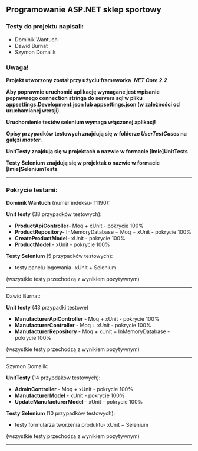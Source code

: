 ## Programowanie ASP.NET sklep sportowy

### Testy do projektu napisali:
- Dominik Wantuch
- Dawid Burnat
- Szymon Domalik

### Uwaga!

**Projekt utworzony został przy użyciu frameworka _.NET Core 2.2_**

**Aby poprawnie uruchomić aplikację wymagane jest wpisanie poprawnego connection stringa do servera sql w pliku appsettings.Development.json lub appsettings.json (w zależności od uruchamianej wersji).**

**Uruchomienie testów selenium wymaga włączonej aplikacj!**

**Opisy przypadków testowych znajdują się w folderze _UserTestCases_ na gałęzi _master_.**

**UnitTesty znajdują się w projektach o nazwie w formacie [Imie]UnitTests**

**Testy Selenium znajdują się w projektak o nazwie w formacie [Imie]SeleniumTests**

---

### Pokrycie testami:

**Dominik Wantuch** (numer indeksu- 11190):

**Unit testy** (38 przypadków testowych):
- **ProductApiController**- Moq + xUnit - pokrycie 100%
- **ProductRepository**- InMemoryDatabase + Moq + xUnit - pokrycie 100%
- **CreateProductModel**- xUnit - pokrycie 100%
- **ProductModel** - xUnit - pokrycie 100%

**Testy Selenium** (5 przypadków testowych):
- testy panelu logowania- xUnit + Selenium

(wszystkie testy przechodzą z wynikiem pozytywnym)

---

Dawid Burnat:

**Unit testy** (43 przypadki testowe)
- **ManufacturerApiController** - Moq + xUnit - pokrycie 100%
- **ManufacturerController** - Moq + xUnit - pokrycie 100%
- **ManufacturerRepository** - Moq + xUnit + InMemoryDatabase - pokrycie 100%

(wszystkie testy przechodzą z wynikiem pozytywnym)

---


Szymon Domalik:

**UnitTesty** (14 przypdaków testowych):
- **AdminController** - Moq + xUnit - pokrycie 100%
- **ManufacturerModel** - xUnit - pokrycie 100%
- **UpdateManufacturerModel** - xUnit - pokrycie 100%

**Testy Selenium** (10 przypadków testowych):
- testy formularza tworzenia produktu- xUnit + Selenium

(wszystkie testy przechodzą z wynikiem pozytywnym)

---
